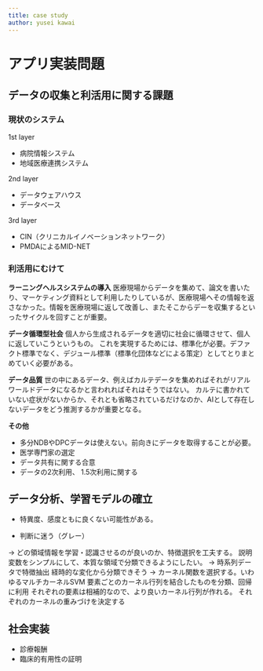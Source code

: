 ```yaml
---
title: case study
author: yusei kawai
---
```


# アプリ実装問題
## データの収集と利活用に関する課題
### 現状のシステム
1st layer
* 病院情報システム
* 地域医療連携システム

2nd layer
* データウェアハウス
* データベース

3rd layer
* CIN（クリニカルイノベーションネットワーク）
* PMDAによるMID-NET


### 利活用にむけて
**ラーニングヘルスシステムの導入**
医療現場からデータを集めて、論文を書いたり、マーケティング資料として利用したりしているが、医療現場へその情報を返さなかった。情報を医療現場に返して改善し、またそこからデーを収集するといったサイクルを回すことが重要。

**データ循環型社会**
個人から生成されるデータを適切に社会に循環させて、個人に返していこうというもの。
これを実現するためには、標準化が必要。デファクト標準でなく、デジュール標準（標準化団体などによる策定）としてとりまとめていく必要がある。

**データ品質**
世の中にあるデータ、例えばカルテデータを集めればそれがリアルワールドデータになるかと言われればそれはそうではない。
カルテに書かれていない症状がないからか、それとも省略されているだけなのか、AIとして存在しないデータをどう推測するかが重要となる。

**その他**
* 多分NDBやDPCデータは使えない。前向きにデータを取得することが必要。
* 医学専門家の選定
* データ共有に関する合意
* データの2次利用、 1.5次利用に関する


## データ分析、学習モデルの確立
* 特異度、感度ともに良くない可能性がある。
- 判断に迷う（グレー）

-> どの領域情報を学習・認識させるのが良いのか、特徴選択を工夫する。
説明変数をシンプルにして、本質な領域で分類できるようにしたい。
-> 時系列データで特徴抽出
経時的な変化から分類できそう
-> カーネル関数を選択する。いわゆるマルチカーネルSVM
要素ごとのカーネル行列を結合したものを分類、回帰に利用
それぞれの要素は相補的なので、より良いカーネル行列が作れる。
それぞれのカーネルの重みづけを決定する


## 社会実装
* 診療報酬
* 臨床的有用性の証明
